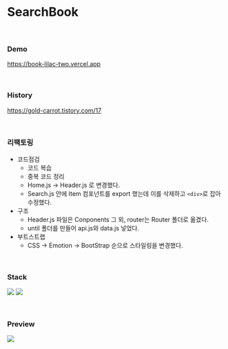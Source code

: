 # SearchBook

<br />

### Demo
https://book-lilac-two.vercel.app

<br />

### History
https://gold-carrot.tistory.com/17

<br />

### 리팩토링 
* 코드점검
  * 코드 복습
  * 중복 코드 정리
  * Home.js → Header.js 로 변경했다. 
  * Search.js 안에 Item 컴포넌트를 export 했는데 이를 삭제하고 ```<div>```로 잡아 수정했다.
* 구조
  * Header.js 파일은 Conponents 그 외, router는 Router 폴더로 옮겼다. 
  * until 폴더를 만들어 api.js와 data.js 넣었다.
* 부트스트랩
  * CSS → Emotion → BootStrap 순으로 스타일링을 변경했다.
  
<br />

### Stack
<img src="https://img.shields.io/badge/react-61DAFB?style=for-the-badge&logo=react&logoColor=black">  <img src="https://img.shields.io/badge/bootstrap-7952B3?style=for-the-badge&logo=bootstrap&logoColor=white">

<br />

### Preview
<img src="https://github.com/7uckystrike/search-book/blob/main/preview/preview.gif?raw=true" />
